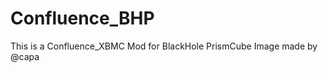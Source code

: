 Confluence_BHP
==============

This is a Confluence_XBMC Mod for BlackHole PrismCube Image made by @capa




